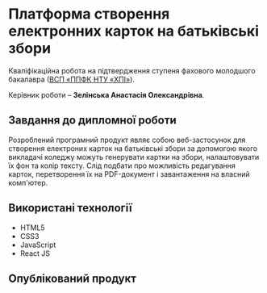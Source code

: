 # Платформа створення електронних карток на батьківські збори 

Кваліфікаційна робота на підтвердження ступеня фахового молодшого бакалавра ([ВСП «ППФК НТУ «ХПІ»](http://polytechnic.poltava.ua)). 

Керівник роботи – **Зелінська Анастасія Олександрівна**.

## Завдання до дипломної роботи

Розроблений програмний продукт являє собою веб-застосунок для створення електроних карток на батьківські збори за допомогою якого викладачі коледжу можуть генерувати картки на збори, налаштовувати їх фон та колір тексту. Слід подбати про можливість редагування карток, перетворення їх на PDF-документ і завантаження на власний комп'ютер.

## Використані технології

* HTML5
* CSS3
* JavaScript
* React JS

## Опублікований продукт 
